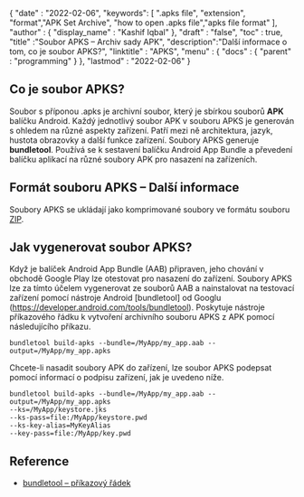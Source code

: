 
{
  "date" : "2022-02-06",
  "keywords": [ ".apks file", "extension", "format","APK Set Archive", "how to open .apks file","apks file format" ],
  "author" : {
    "display_name" : "Kashif Iqbal"
},
  "draft" : "false",
  "toc" : true,
  "title" :"Soubor APKS – Archiv sady APK",
  "description":"Další informace o tom, co je soubor APKS?",
  "linktitle" : "APKS",
  "menu" : {
    "docs" : {
      "parent" : "programming"
}
},
  "lastmod" : "2022-02-06"
}

## Co je soubor APKS?

Soubor s příponou .apks je archivní soubor, který je sbírkou souborů **APK** balíčku Android. Každý jednotlivý soubor APK v souboru APKS je generován s ohledem na různé aspekty zařízení. Patří mezi ně architektura, jazyk, hustota obrazovky a další funkce zařízení. Soubory APKS generuje **bundletool**. Používá se k sestavení balíčku Android App Bundle a převedení balíčku aplikací na různé soubory APK pro nasazení na zařízeních.

## Formát souboru APKS – Další informace

Soubory APKS se ukládají jako komprimované soubory ve formátu souboru [ZIP](/cs/compression/zip/).

## Jak vygenerovat soubor APKS?

Když je balíček Android App Bundle (AAB) připraven, jeho chování v obchodě Google Play lze otestovat pro nasazení do zařízení. Soubory APKS lze za tímto účelem vygenerovat ze souborů AAB a nainstalovat na testovací zařízení pomocí nástroje Android [bundletool] od Googlu (https://developer.android.com/tools/bundletool). Poskytuje nástroje příkazového řádku k vytvoření archivního souboru APKS z APK pomocí následujícího příkazu.

```
bundletool build-apks --bundle=/MyApp/my_app.aab --output=/MyApp/my_app.apks
```

Chcete-li nasadit soubory APK do zařízení, lze soubor APKS podepsat pomocí informací o podpisu zařízení, jak je uvedeno níže.

```
bundletool build-apks --bundle=/MyApp/my_app.aab --output=/MyApp/my_app.apks
--ks=/MyApp/keystore.jks
--ks-pass=file:/MyApp/keystore.pwd
--ks-key-alias=MyKeyAlias
--key-pass=file:/MyApp/key.pwd
```

## Reference

* [bundletool – příkazový řádek](https://developer.android.com/tools/bundletool)

